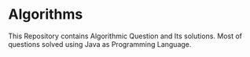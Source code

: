 # Algorithms
This Repository contains Algorithmic Question and Its solutions. Most of questions solved using Java as Programming Language.
